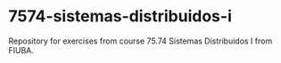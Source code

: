 # 7574-sistemas-distribuidos-i
Repository for exercises from course 75.74 Sistemas Distribuidos I from FIUBA.
